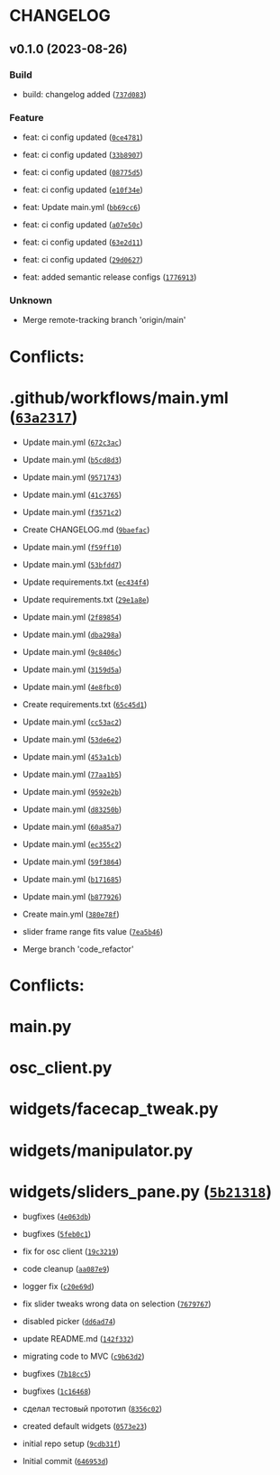 # CHANGELOG



## v0.1.0 (2023-08-26)

### Build

* build: changelog added ([`737d083`](https://github.com/zoza2010/tweak_facecap_frontend/commit/737d0832e05bd5ec7a61eac6687871f3074cb188))

### Feature

* feat: ci config updated ([`0ce4781`](https://github.com/zoza2010/tweak_facecap_frontend/commit/0ce478150299ff3e5156e7d7a450b3f2c4b4d739))

* feat: ci config updated ([`33b8907`](https://github.com/zoza2010/tweak_facecap_frontend/commit/33b8907b7fd31981d5aad193ef0f0dc694d1ab87))

* feat: ci config updated ([`08775d5`](https://github.com/zoza2010/tweak_facecap_frontend/commit/08775d587f4b56935b3cfab6a09e02ac63e778eb))

* feat: ci config updated ([`e10f34e`](https://github.com/zoza2010/tweak_facecap_frontend/commit/e10f34efc420842c6c05bbde7a9aba918182f099))

* feat: Update main.yml ([`bb69cc6`](https://github.com/zoza2010/tweak_facecap_frontend/commit/bb69cc6e7b932bd70e39016c2f538b73cd1461cf))

* feat: ci config updated ([`a07e50c`](https://github.com/zoza2010/tweak_facecap_frontend/commit/a07e50cde4e173875babe2577363db05a0b2f7a7))

* feat: ci config updated ([`63e2d11`](https://github.com/zoza2010/tweak_facecap_frontend/commit/63e2d1127e0c3bda2482cf0a05732b954176a2dd))

* feat: ci config updated ([`29d0627`](https://github.com/zoza2010/tweak_facecap_frontend/commit/29d0627e28865e0ccb3cdd6c7227f62d1f093c8a))

* feat: added semantic release configs ([`1776913`](https://github.com/zoza2010/tweak_facecap_frontend/commit/17769138acac6d13f3b14b29ce04b5309bd715b5))

### Unknown

* Merge remote-tracking branch &#39;origin/main&#39;

# Conflicts:
#	.github/workflows/main.yml ([`63a2317`](https://github.com/zoza2010/tweak_facecap_frontend/commit/63a231737e8ec0693d889cd18ba4a3ab418f176d))

* Update main.yml ([`672c3ac`](https://github.com/zoza2010/tweak_facecap_frontend/commit/672c3acd94d74388521147a68e444260187fb7e1))

* Update main.yml ([`b5cd8d3`](https://github.com/zoza2010/tweak_facecap_frontend/commit/b5cd8d3b7210c517eb8be28585c0fddb8b253e7f))

* Update main.yml ([`9571743`](https://github.com/zoza2010/tweak_facecap_frontend/commit/957174332e8c762956bc53748aae2b5bacf237d4))

* Update main.yml ([`41c3765`](https://github.com/zoza2010/tweak_facecap_frontend/commit/41c376569ede06c51d7ab65c9bd5ad1202b3adb9))

* Update main.yml ([`f3571c2`](https://github.com/zoza2010/tweak_facecap_frontend/commit/f3571c2f83fafc9966f23494f89d9b570e5ecc3a))

* Create CHANGELOG.md ([`9baefac`](https://github.com/zoza2010/tweak_facecap_frontend/commit/9baeface704c1ca9beb56323cfcc56190b7bdd5f))

* Update main.yml ([`f59ff10`](https://github.com/zoza2010/tweak_facecap_frontend/commit/f59ff10349fb3d6de276b71bbab82833e38a991e))

* Update main.yml ([`53bfdd7`](https://github.com/zoza2010/tweak_facecap_frontend/commit/53bfdd7b89412035b327a753be1e3e65ceaa32dd))

* Update requirements.txt ([`ec434f4`](https://github.com/zoza2010/tweak_facecap_frontend/commit/ec434f4a90a485f84b4f9468a5c1ce612f4b2ebe))

* Update requirements.txt ([`29e1a8e`](https://github.com/zoza2010/tweak_facecap_frontend/commit/29e1a8eccf96decd4877fd790deb3478ec61b2a4))

* Update main.yml ([`2f89854`](https://github.com/zoza2010/tweak_facecap_frontend/commit/2f898544a0777e7490b2cd0edbbc199b3563ff60))

* Update main.yml ([`dba298a`](https://github.com/zoza2010/tweak_facecap_frontend/commit/dba298a47bb362a1c7c48ba5b165e9060dd5bcb9))

* Update main.yml ([`9c8406c`](https://github.com/zoza2010/tweak_facecap_frontend/commit/9c8406c47394e9ce56ac9a492d91e2bb8d067da2))

* Update main.yml ([`3159d5a`](https://github.com/zoza2010/tweak_facecap_frontend/commit/3159d5aa4561c857b06846c40367819654b4550f))

* Update main.yml ([`4e8fbc0`](https://github.com/zoza2010/tweak_facecap_frontend/commit/4e8fbc0b77248ccc9b8d5726b2ec39abd710d7e2))

* Create requirements.txt ([`65c45d1`](https://github.com/zoza2010/tweak_facecap_frontend/commit/65c45d181feef4aa733896ffdcc4eb3e18cd633b))

* Update main.yml ([`cc53ac2`](https://github.com/zoza2010/tweak_facecap_frontend/commit/cc53ac20e2d759ce1334c1d47ed1de64479b95b6))

* Update main.yml ([`53de6e2`](https://github.com/zoza2010/tweak_facecap_frontend/commit/53de6e222fd5c19c0d41f4e437b067a9896c88b8))

* Update main.yml ([`453a1cb`](https://github.com/zoza2010/tweak_facecap_frontend/commit/453a1cbdfe8bd4071705ab5fca2ed78b27926dfe))

* Update main.yml ([`77aa1b5`](https://github.com/zoza2010/tweak_facecap_frontend/commit/77aa1b5d214d59a2b874be215aadaf929fea4b43))

* Update main.yml ([`9592e2b`](https://github.com/zoza2010/tweak_facecap_frontend/commit/9592e2b7db961a8cda1797520ceefce532097081))

* Update main.yml ([`d83250b`](https://github.com/zoza2010/tweak_facecap_frontend/commit/d83250bcda087e79074a5dca02557c96105980af))

* Update main.yml ([`60a85a7`](https://github.com/zoza2010/tweak_facecap_frontend/commit/60a85a777222e5831676ed45a72ce3313b5b88c2))

* Update main.yml ([`ec355c2`](https://github.com/zoza2010/tweak_facecap_frontend/commit/ec355c2626a09de359e627f7effc0678413e7727))

* Update main.yml ([`59f3864`](https://github.com/zoza2010/tweak_facecap_frontend/commit/59f3864bb086637faf5ae5ad5c3dffc2e4370935))

* Update main.yml ([`b171685`](https://github.com/zoza2010/tweak_facecap_frontend/commit/b171685b2ccf19653cf34c7e58609fd713f4b6d0))

* Update main.yml ([`b877926`](https://github.com/zoza2010/tweak_facecap_frontend/commit/b877926adcbc60db1168c5386edb8abcb236dc81))

* Create main.yml ([`380e78f`](https://github.com/zoza2010/tweak_facecap_frontend/commit/380e78f9386876c484b3543f8d2bd9164ed03b7e))

* slider frame range fits value ([`7ea5b46`](https://github.com/zoza2010/tweak_facecap_frontend/commit/7ea5b460923093d3915b694dfd02066fb4bf1f12))

* Merge branch &#39;code_refactor&#39;

# Conflicts:
#	main.py
#	osc_client.py
#	widgets/facecap_tweak.py
#	widgets/manipulator.py
#	widgets/sliders_pane.py ([`5b21318`](https://github.com/zoza2010/tweak_facecap_frontend/commit/5b21318399a42049a118363e01cec0c9367a24bc))

* bugfixes ([`4e063db`](https://github.com/zoza2010/tweak_facecap_frontend/commit/4e063db9d699d46e0ae4dc4052b685418142a62d))

* bugfixes ([`5feb0c1`](https://github.com/zoza2010/tweak_facecap_frontend/commit/5feb0c1f9f4fd796ba87213bfeec79fccf229eef))

* fix for osc client ([`19c3219`](https://github.com/zoza2010/tweak_facecap_frontend/commit/19c3219af8cea381635972e00827ef56809dad89))

* code cleanup ([`aa087e9`](https://github.com/zoza2010/tweak_facecap_frontend/commit/aa087e9d82c68de59c859ca9894c8bcecbb99008))

* logger fix ([`c20e69d`](https://github.com/zoza2010/tweak_facecap_frontend/commit/c20e69d5edc593a19889b5c544cd360fede0f2de))

* fix slider tweaks wrong data on selection ([`7679767`](https://github.com/zoza2010/tweak_facecap_frontend/commit/76797672bc051149ebd23a1c989a092a48f926c6))

* disabled picker ([`dd6ad74`](https://github.com/zoza2010/tweak_facecap_frontend/commit/dd6ad74a272219f05f1fd3150268453f9c499afb))

* update README.md ([`142f332`](https://github.com/zoza2010/tweak_facecap_frontend/commit/142f3327e9cb6c86309ac88381fb7a59afe9b137))

* migrating code to MVC ([`c9b63d2`](https://github.com/zoza2010/tweak_facecap_frontend/commit/c9b63d2959c4bfeecf5a1333ce28b5afe6b44ded))

* bugfixes ([`7b18cc5`](https://github.com/zoza2010/tweak_facecap_frontend/commit/7b18cc50677eec34dd98d2bd8c782f3d2f25086a))

* bugfixes ([`1c16468`](https://github.com/zoza2010/tweak_facecap_frontend/commit/1c16468227ff4b0e00b5de2da0586f7c83f4fa3a))

* сделал тестовый прототип ([`8356c02`](https://github.com/zoza2010/tweak_facecap_frontend/commit/8356c02bed358513a2f5cfa466b86b975f1c1604))

* created default widgets ([`0573e23`](https://github.com/zoza2010/tweak_facecap_frontend/commit/0573e23a3823d80c3e4e017efbe2a73fe37c1226))

* initial repo setup ([`9cdb31f`](https://github.com/zoza2010/tweak_facecap_frontend/commit/9cdb31f40e123165cf0773c42bf9626ba71dc3e6))

* Initial commit ([`646953d`](https://github.com/zoza2010/tweak_facecap_frontend/commit/646953dadab44f495cc6e46de609039aa59dcd6e))
